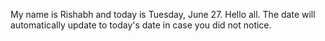 My name is Rishabh and today is Tuesday, June 27. Hello all. The date will automatically update to today's date in case you did not notice.

